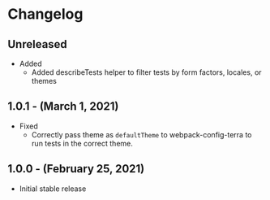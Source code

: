 # Changelog

## Unreleased

* Added
  * Added describeTests helper to filter tests by form factors, locales, or themes

## 1.0.1 - (March 1, 2021)

* Fixed
  * Correctly pass theme as `defaultTheme` to webpack-config-terra to run tests in the correct theme.

## 1.0.0 - (February 25, 2021)

* Initial stable release
